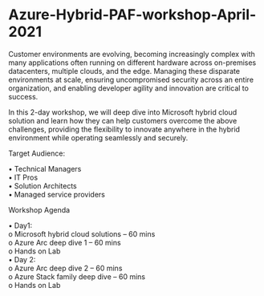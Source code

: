 # Azure-Hybrid-PAF-workshop-April-2021


Customer environments are evolving, becoming increasingly complex with many applications often running on different hardware across on-premises datacenters, multiple clouds, and the edge. Managing these disparate environments at scale, ensuring uncompromised security across an entire organization, and enabling developer agility and innovation are critical to success. 

In this 2-day workshop, we will deep dive into Microsoft hybrid cloud solution and learn how they can help customers overcome the above challenges, providing the flexibility to innovate anywhere in the hybrid environment while operating seamlessly and securely.

Target Audience:  

•	Technical Managers  
•	IT Pros  
•	Solution Architects  
•	Managed service providers  



Workshop Agenda  

•	Day1:   
o	Microsoft hybrid cloud solutions – 60 mins   
o	Azure Arc deep dive 1 – 60 mins  
o	Hands on Lab   
•	Day 2:   
o	Azure Arc deep dive 2 – 60 mins  
o	Azure Stack family deep dive – 60 mins   
o	Hands on Lab   



